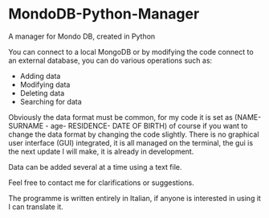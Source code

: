 # MondoDB-Python-Manager
A manager for Mondo DB, created in Python


You can connect to a local MongoDB or by modifying the code connect to an external database, you can do various operations such as:
- Adding data
- Modifying data
- Deleting data
- Searching for data

Obviously the data format must be common, for my code it is set as (NAME- SURNAME - age- RESIDENCE- DATE OF BIRTH) of course if you want to change the data format by changing the code slightly.
There is no graphical user interface (GUI) integrated, it is all managed on the terminal, the gui is the next update I will make, it is already in development.

Data can be added several at a time using a text file.

Feel free to contact me for clarifications or suggestions.


The programme is written entirely in Italian, if anyone is interested in using it I can translate it.
